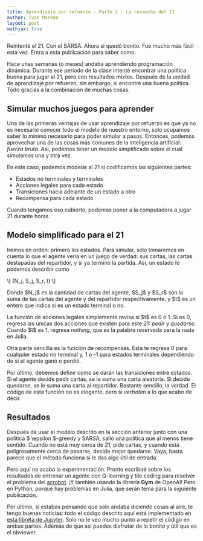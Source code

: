 ```yaml
---
title: Aprendizaje por refuerzo - Parte 2 - La revancha del 21
author: Ivan Moreno
layout: post
mathjax: true
---
```


Reintenté el 21. Con el SARSA. Ahora si quedó bonito. Fue mucho más fácil esta vez.
Entra a esta publicación para saber como.

Hace unas semanas (o meses) andaba aprendiendo programación dinámica. Durante ese
periodo de la clase intenté encontrar una política buena para jugar al 21, pero con
resultados mixtos. Después de la unidad de aprendizaje por refuerzo, sin embargo,
si encontré una buena política. Todo gracias a la combinación de muchas cosas.

## Simular muchos juegos para aprender

Una de las primeras ventajas de usar aprendizaje por refuerzo es que ya no es
necesario conocer todo el modelo de nuestro entorno, solo ocupamos saber lo
mínimo necesario para poder simular a pasos. Entonces, podemos aprovechar una de
las cosas más comunes de la inteligencia artificial: *fuerza bruta*. Así, podemos
tener un modelo simplificado sobre el cual simulamos una y otra vez.

En este caso, podemos modelar al 21 si codificamos las siguientes partes:
- Estados no terminales y terminales
- Acciones legales para cada estado
- Transiciones hacia adelante de un estado a otro
- Recompensa para cada estado

Cuando tengamos eso cubierto, podemos poner a la computadora a jugar 21 durante
horas.

## Modelo simplificado para el 21

Iremos en orden: primero los estados. Para simular, solo tomaremos en cuenta lo que
el agente vería en un juego de verdad: sus cartas, las cartas destapadas del
repartidor, y si ya terminó la partida. Así, un estado lo podemos describir como

\\[ (N_j, S_j, S_r, t) \\]

Donde \$N_j\$ es la cantidad de cartas del agente, \$S_j\$ y \$S_r\$ son la suma de las
cartas del agente y del repartidor respectivamente, y \$t\$ es un entero que indica
si es un estado terminal o no.

La función de acciones legales simplemente revisa si \$t\$ es 0 o 1. Si es 0,
regresa las únicas dos acciones que existen para este 21: *pedir* y *quedarse*.
Cuando \$t\$ es 1, regresa *nothing*, que es la palabra reservada para la nada en
Julia.

Otra parte sencilla es la función de recompensas. Esta te regresa 0 para cualquier
estado no terminal y, 1 o -1 para estados terminales dependiendo de si el agente
ganó o perdió.

Por último, debemos definir como se darán las transiciones entre estados. Si el
agente decide pedir cartas, se le suma una carta aleatoria. Si decide quedarse,
se le suma una carta al repartidor. Bastante sencillo, la verdad. El código de
esta función no es elegante, pero si *verbatim* a lo que acabo de decir.

## Resultados

Después de usar el modelo descrito en la sección anterior junto con una política
\$ \epsilon \$-greedy y SARSA, salió una política que al menos tiene sentido. Cuando
no está muy cerca de 21, pide cartas, y cuando está peligrosamente cerca de pasarse,
decide mejor quedarse. Vaya, hasta parece que el método funciona si le das algo
útil de entrada.

Pero aquí no acaba la experimentación. Pronto escribiré sobre los resultados de
entrenar un agente con Q-learning y tile coding para resolver el problema del
[acrobot](https://gym.openai.com/envs/Acrobot-v1/). ¡Y también usando la librería **Gym** de OpenAI! Pero en Python, porque
hay problemas en Julia, que serán tema para la siguiente publicación.

Por último, si estabas pensando que solo andaba diciendo cosas al aire, te tengo
buenas noticias: todo el código descrito aquí está implementado en [esta libreta de Jupyter]( https://nbviewer.jupyter.org/github/rexemin/Topicos-IA-UNISON/blob/master/AprendizajeRefuerzo/21-AprendizajePorRefuerzo.ipynb).
Solo no le veo mucho punto a repetir el código en ambas partes. Además de que así
puedes disfrutar de lo bonito y útil que es el nbviewer.
